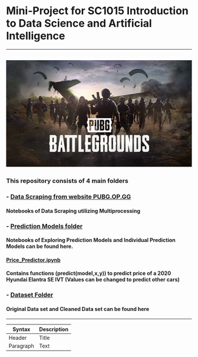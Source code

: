# Mini-Project for SC1015 Introduction to Data Science and Artificial Intelligence
---
![alt text](https://github.com/Gyanroh/SC1015_PUBG_Project/blob/main/image_folder/PUBG.jpg "Source: https://store.steampowered.com/app/578080/PUBG_BATTLEGROUNDS/")
---
### This repository consists of 4 main folders
###  - [Data Scraping from website PUBG.OP.GG](https://github.com/yeotzunkai/CS1015MiniProject-DataScience_Python/tree/main/DSAI%20Project/Data%20Cleaning%20and%20Exploratory%20Data%20Analysis)
#### Notebooks of Data Scraping utilizing Multiprocessing
###  - [Prediction Models folder](https://github.com/yeotzunkai/CS1015MiniProject-DataScience_Python/tree/main/DSAI%20Project/Model)
#### Notebooks of Exploring Prediction Models and Individual Prediction Models can be found here.
#### [Price_Predictor.ipynb](https://github.com/yeotzunkai/CS1015MiniProject-DataScience_Python/blob/main/DSAI%20Project/Model/Price_Predictor.ipynb)
#### Contains functions (predict(model,x,y)) to predict price of a 2020 Hyundai Elantra SE IVT (Values can be changed to predict other cars)
###  - [Dataset Folder](https://github.com/yeotzunkai/CS1015MiniProject-DataScience_Python/tree/main/DSAI%20Project/Dataset)
#### Original Data set and Cleaned Data set can be found here
---
| Syntax | Description |
| ----------- | ----------- |
| Header | Title |
| Paragraph | Text |

